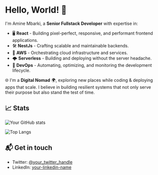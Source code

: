 # Hello, World! 👋

I'm Amine Mbarki, a **Senior Fullstack Developer** with expertise in:
- 🖥️ **React** - Building pixel-perfect, responsive, and performant frontend applications.
- 🛠️ **NestJs** - Crafting scalable and maintainable backends.
- 🚀 **AWS** - Orchestrating cloud infrastructure and services.
- 🌩️ **Serverless** - Building and deploying without the server headache.
- 🔧 **DevOps** - Automating, optimizing, and monitoring the development lifecycle.
  
🌐 I'm a **Digital Nomad** 🌍, exploring new places while coding & deploying apps that scale. I believe in building resilient systems that not only serve their purpose but also stand the test of time.

## 📈 Stats

![Your GitHub stats](https://github-readme-stats.vercel.app/api?username=aminembarki&show_icons=true&theme=radical)

![Top Langs](https://github-readme-stats.vercel.app/api/top-langs/?username=aminembarki&layout=compact&theme=radical)

## 📬 Get in touch
- Twitter: [@your_twitter_handle](https://twitter.com/mbarkiamine)
- LinkedIn: [your-linkedin-name](https://www.linkedin.com/in/aminembarki/)


